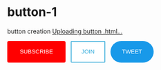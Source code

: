 # button-1
button creation
[Uploading button .html…]()
<style>
    .subscribe-button{
        background-color: red;
        color:white;
        border: none;
        height: 50px;
        width: 135PX;
        border-radius: 4px;
        cursor:pointer;
        margin-right: 8px; 
        transition: opacity 0.15s;   
    }
    .subscribe-button:hover{
        opacity: 0.8;
    }
    .subscribe-button:active{
        opacity: o.8;
    }

    .join-button{
        background-color: white;
        color:rgb(44, 169, 218);
        border-color:rgb(77 ,181, 222);
        border-style: solid;
        height:50px;
        width: 80px;
        border-radius: 2px;
        cursor: pointer;
        margin-right: 8px;
        transition: background-color 0.15s;
    }
    .join-button:hover{
        background-color: rgb(53, 156, 196);
        color: white;
    }
    .join-button:active{
        opacity: 0.8;
    }
    .tweet-button{
        background-color: rgba(14, 149, 233, 0.955);
        color:white;
        border-radius: 50px;
        height: 50px;
        width: 100px;
        border-color: rgba(14, 149, 233, 0.955);
        border: none;
        cursor: pointer;
        transition: background-color 0.15s;
    }
    .tweet-button:hover{
        background-color: rgb(134, 203, 231);
        color: rgb(14, 163, 222);
				box-shadow: 5px 5px 5px rgba(0, 0, 0.15);
    }
    .tweet-button:active{
        opacity: 0.8;
    }
    

</style>

<button class="subscribe-button">
    SUBSCRIBE
</button>

<button class="join-button">
    JOIN
</button>

<button class="tweet-button">
    TWEET
</button>
